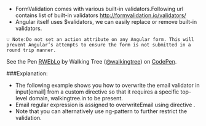 *	FormValidation comes with various built-in validators.Following url contains list of built-in validators  http://formvalidation.io/validators/
* Angular itself uses $validators, we can easily replace or remove built-in validators.

`💡 Note:Do not set an action attribute on any Angular form. This will prevent Angular’s attempts to ensure the form is not submitted in a round trip manner.`


<p data-height="268" data-theme-id="0" data-slug-hash="RWEbLo" data-default-tab="result" data-user="walkingtree" class='codepen'>See the Pen <a href='http://codepen.io/walkingtree/pen/RWEbLo/'>RWEbLo</a> by Walking Tree (<a href='http://codepen.io/walkingtree'>@walkingtree</a>) on <a href='http://codepen.io'>CodePen</a>.</p>
<script async src="//assets.codepen.io/assets/embed/ei.js"></script>

###Explanation:
* The following example shows you how to overwrite the email validator in input[email] from a custom directive so that it requires a specific top-level domain, walkingtree.in to be present.  
* Email regular expression is assigned to overwriteEmail  using directive .
* Note that you can alternatively use ng-pattern to further restrict the validation.
